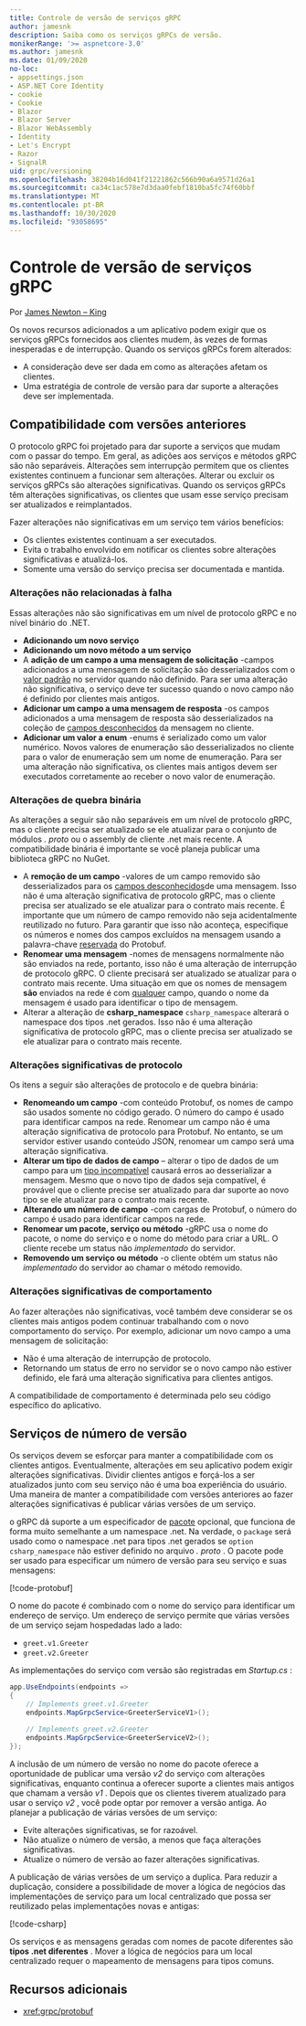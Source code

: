 ```yaml
---
title: Controle de versão de serviços gRPC
author: jamesnk
description: Saiba como os serviços gRPCs de versão.
monikerRange: '>= aspnetcore-3.0'
ms.author: jamesnk
ms.date: 01/09/2020
no-loc:
- appsettings.json
- ASP.NET Core Identity
- cookie
- Cookie
- Blazor
- Blazor Server
- Blazor WebAssembly
- Identity
- Let's Encrypt
- Razor
- SignalR
uid: grpc/versioning
ms.openlocfilehash: 38204b16d041f21221862c566b90a6a9571d26a1
ms.sourcegitcommit: ca34c1ac578e7d3daa0febf1810ba5fc74f60bbf
ms.translationtype: MT
ms.contentlocale: pt-BR
ms.lasthandoff: 10/30/2020
ms.locfileid: "93058695"
---
```

# <a name="versioning-grpc-services"></a>Controle de versão de serviços gRPC

Por [James Newton – King](https://twitter.com/jamesnk)

Os novos recursos adicionados a um aplicativo podem exigir que os serviços gRPCs fornecidos aos clientes mudem, às vezes de formas inesperadas e de interrupção. Quando os serviços gRPCs forem alterados:

* A consideração deve ser dada em como as alterações afetam os clientes.
* Uma estratégia de controle de versão para dar suporte a alterações deve ser implementada.

## <a name="backwards-compatibility"></a>Compatibilidade com versões anteriores

O protocolo gRPC foi projetado para dar suporte a serviços que mudam com o passar do tempo. Em geral, as adições aos serviços e métodos gRPC são não separáveis. Alterações sem interrupção permitem que os clientes existentes continuem a funcionar sem alterações. Alterar ou excluir os serviços gRPCs são alterações significativas. Quando os serviços gRPCs têm alterações significativas, os clientes que usam esse serviço precisam ser atualizados e reimplantados.

Fazer alterações não significativas em um serviço tem vários benefícios:

* Os clientes existentes continuam a ser executados.
* Evita o trabalho envolvido em notificar os clientes sobre alterações significativas e atualizá-los.
* Somente uma versão do serviço precisa ser documentada e mantida.

### <a name="non-breaking-changes"></a>Alterações não relacionadas à falha

Essas alterações não são significativas em um nível de protocolo gRPC e no nível binário do .NET.

* **Adicionando um novo serviço**
* **Adicionando um novo método a um serviço**
* A **adição de um campo a uma mensagem de solicitação** -campos adicionados a uma mensagem de solicitação são desserializados com o [valor padrão](https://developers.google.com/protocol-buffers/docs/proto3#default) no servidor quando não definido. Para ser uma alteração não significativa, o serviço deve ter sucesso quando o novo campo não é definido por clientes mais antigos.
* **Adicionar um campo a uma mensagem de resposta** -os campos adicionados a uma mensagem de resposta são desserializados na coleção de [campos desconhecidos](https://developers.google.com/protocol-buffers/docs/proto3#unknowns) da mensagem no cliente.
* **Adicionar um valor a enum** -enums é serializado como um valor numérico. Novos valores de enumeração são desserializados no cliente para o valor de enumeração sem um nome de enumeração. Para ser uma alteração não significativa, os clientes mais antigos devem ser executados corretamente ao receber o novo valor de enumeração.

### <a name="binary-breaking-changes"></a>Alterações de quebra binária

As alterações a seguir são não separáveis em um nível de protocolo gRPC, mas o cliente precisa ser atualizado se ele atualizar para o conjunto de módulos *. proto* ou o assembly de cliente .net mais recente. A compatibilidade binária é importante se você planeja publicar uma biblioteca gRPC no NuGet.

* A **remoção de um campo** -valores de um campo removido são desserializados para os [campos desconhecidos](https://developers.google.com/protocol-buffers/docs/proto3#unknowns)de uma mensagem. Isso não é uma alteração significativa de protocolo gRPC, mas o cliente precisa ser atualizado se ele atualizar para o contrato mais recente. É importante que um número de campo removido não seja acidentalmente reutilizado no futuro. Para garantir que isso não aconteça, especifique os números e nomes dos campos excluídos na mensagem usando a palavra-chave [reservada](https://developers.google.com/protocol-buffers/docs/proto3#reserved) do Protobuf.
* **Renomear uma mensagem** -nomes de mensagens normalmente não são enviados na rede, portanto, isso não é uma alteração de interrupção de protocolo gRPC. O cliente precisará ser atualizado se atualizar para o contrato mais recente. Uma situação em que os nomes de mensagem **são** enviados na rede é com [qualquer](https://developers.google.com/protocol-buffers/docs/proto3#any) campo, quando o nome da mensagem é usado para identificar o tipo de mensagem.
* Alterar a alteração de **csharp_namespace** `csharp_namespace` alterará o namespace dos tipos .net gerados. Isso não é uma alteração significativa de protocolo gRPC, mas o cliente precisa ser atualizado se ele atualizar para o contrato mais recente.

### <a name="protocol-breaking-changes"></a>Alterações significativas de protocolo

Os itens a seguir são alterações de protocolo e de quebra binária:

* **Renomeando um campo** -com conteúdo Protobuf, os nomes de campo são usados somente no código gerado. O número do campo é usado para identificar campos na rede. Renomear um campo não é uma alteração significativa de protocolo para Protobuf. No entanto, se um servidor estiver usando conteúdo JSON, renomear um campo será uma alteração significativa.
* **Alterar um tipo de dados de campo** – alterar o tipo de dados de um campo para um [tipo incompatível](https://developers.google.com/protocol-buffers/docs/proto3#updating) causará erros ao desserializar a mensagem. Mesmo que o novo tipo de dados seja compatível, é provável que o cliente precise ser atualizado para dar suporte ao novo tipo se ele atualizar para o contrato mais recente.
* **Alterando um número de campo** -com cargas de Protobuf, o número do campo é usado para identificar campos na rede.
* **Renomear um pacote, serviço ou método** -gRPC usa o nome do pacote, o nome do serviço e o nome do método para criar a URL. O cliente recebe um status não *implementado* do servidor.
* **Removendo um serviço ou método** -o cliente obtém um status não *implementado* do servidor ao chamar o método removido.

### <a name="behavior-breaking-changes"></a>Alterações significativas de comportamento

Ao fazer alterações não significativas, você também deve considerar se os clientes mais antigos podem continuar trabalhando com o novo comportamento do serviço. Por exemplo, adicionar um novo campo a uma mensagem de solicitação:

* Não é uma alteração de interrupção de protocolo.
* Retornando um status de erro no servidor se o novo campo não estiver definido, ele fará uma alteração significativa para clientes antigos.

A compatibilidade de comportamento é determinada pelo seu código específico do aplicativo.

## <a name="version-number-services"></a>Serviços de número de versão

Os serviços devem se esforçar para manter a compatibilidade com os clientes antigos. Eventualmente, alterações em seu aplicativo podem exigir alterações significativas. Dividir clientes antigos e forçá-los a ser atualizados junto com seu serviço não é uma boa experiência do usuário. Uma maneira de manter a compatibilidade com versões anteriores ao fazer alterações significativas é publicar várias versões de um serviço.

o gRPC dá suporte a um especificador de [pacote](https://developers.google.com/protocol-buffers/docs/proto3#packages) opcional, que funciona de forma muito semelhante a um namespace .net. Na verdade, o `package` será usado como o namespace .net para tipos .net gerados se `option csharp_namespace` não estiver definido no arquivo *. proto* . O pacote pode ser usado para especificar um número de versão para seu serviço e suas mensagens:

[!code-protobuf[](versioning/sample/greet.v1.proto?highlight=3)]

O nome do pacote é combinado com o nome do serviço para identificar um endereço de serviço. Um endereço de serviço permite que várias versões de um serviço sejam hospedadas lado a lado:

* `greet.v1.Greeter`
* `greet.v2.Greeter`

As implementações do serviço com versão são registradas em *Startup.cs* :

```csharp
app.UseEndpoints(endpoints =>
{
    // Implements greet.v1.Greeter
    endpoints.MapGrpcService<GreeterServiceV1>();

    // Implements greet.v2.Greeter
    endpoints.MapGrpcService<GreeterServiceV2>();
});
```

A inclusão de um número de versão no nome do pacote oferece a oportunidade de publicar uma versão *v2* do serviço com alterações significativas, enquanto continua a oferecer suporte a clientes mais antigos que chamam a versão *v1* . Depois que os clientes tiverem atualizado para usar o serviço *v2* , você pode optar por remover a versão antiga. Ao planejar a publicação de várias versões de um serviço:

* Evite alterações significativas, se for razoável.
* Não atualize o número de versão, a menos que faça alterações significativas.
* Atualize o número de versão ao fazer alterações significativas.

A publicação de várias versões de um serviço a duplica. Para reduzir a duplicação, considere a possibilidade de mover a lógica de negócios das implementações de serviço para um local centralizado que possa ser reutilizado pelas implementações novas e antigas:

[!code-csharp[](versioning/sample/GreeterServiceV1.cs?highlight=10,19)]

Os serviços e as mensagens geradas com nomes de pacote diferentes são **tipos .net diferentes** . Mover a lógica de negócios para um local centralizado requer o mapeamento de mensagens para tipos comuns.

## <a name="additional-resources"></a>Recursos adicionais

* <xref:grpc/protobuf>

